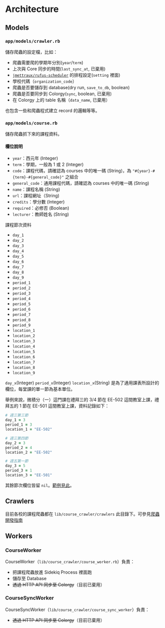# Architecture

## Models

### `app/models/crawler.rb`

儲存爬蟲的設定檔，比如：

* 爬蟲需要爬的學期年分別(`year`/`term`)
* 上次與 Core 同步的時間(`last_sync_at`, 已棄用)
* [`jmettraux/rufus-scheduler`](https://github.com/jmettraux/rufus-scheduler) 的排程設定(`setting` 裡面)
* 學校代碼（`organization_code`）
* 爬蟲是否要儲存到 database(dry run, `save_to_db`, boolean)
* 爬蟲是否要同步到 Colorgy(`sync`, boolean, 已棄用)
* 在 Colorgy 上的 table 名稱（`data_name`, 已棄用）

也包含一些和爬蟲程式建立 record 的邏輯等等。

### `app/models/course.rb`

儲存爬蟲抓下來的課程資料。

#### 欄位說明

* `year`：西元年 (Integer)
* `term`：學期，一般為 1 或 2 (Integer)
* `code`：課程代碼，請確認為 courses 中的唯一碼 (String)，為 `"#{year}-#{term}-#{general_code}"` 之組合
* `general_code`：通用課程代碼，請確認為 courses 中的唯一碼 (String)
* `name`：課程名稱 (String)
* `url`：課程網址（String)
* `credits`：學分數 (Integer)
* `required`：必修否 (Boolean)
* `lecturer`：教師姓名 (String)


課程節次資料

* `day_1`
* `day_2`
* `day_3`
* `day_4`
* `day_5`
* `day_6`
* `day_7`
* `day_8`
* `day_9`
* `period_1`
* `period_2`
* `period_3`
* `period_4`
* `period_5`
* `period_6`
* `period_7`
* `period_8`
* `period_9`
* `location_1`
* `location_2`
* `location_3`
* `location_4`
* `location_5`
* `location_6`
* `location_7`
* `location_8`
* `location_9`

`day_x`(Integer) `period_x`(Integer) `location_x`(String) 是為了通用課表所設計的欄位，每堂課的單一節為基本單位。

舉例來說，微積分（一）這門課在禮拜三的 3/4 節在 EE-502 這間教室上課，禮拜五的 1 節在 EE-501 這間教室上課，資料記錄如下：

```ruby
# 週三第三節
day_1 = 3
period_1 = 3
location_1 = "EE-502"

# 週三第四節
day_2 = 3
period_2 = 4
location_2 = "EE-502"

# 週五第一節
day_3 = 5
period_3 = 1
location_3 = "EE-501"
```

其餘節次欄位皆留 `nil`。[範例見此](../lib/course_crawler/crawlers/ntust_course_crawler.rb?ts=2#L339)。

## Crawlers

目前各校的課程爬蟲都在 `lib/course_crawler/crawlers` 此目錄下。可參見[爬蟲開發指南](爬蟲開發指南.md)

## Workers

### CourseWorker

CourseWorker（`lib/course_crawler/course_worker.rb`）負責：

* 把課程爬蟲放進 Sidekiq Process 裡面跑
* 儲存至 Database
* ~~透過 HTTP API 同步至 Colorgy~~（目前已棄用）

### CourseSyncWorker

CourseSyncWorker（`lib/course_crawler/course_sync_worker`）負責：

* ~~透過 HTTP API 同步至 Colorgy~~（目前已棄用）
